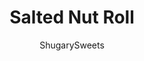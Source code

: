 ---
layout: ../../layouts/MarkdownPostLayout.astro
title: Salted Nut Roll
author: ShugarySweets
pubDate: 2018-11-05
description: "Salted Nut Roll is a candy store classic. You can make it at home, and give all your favorite people a homemade Christmas gift this year!"
image_url: https://www.shugarysweets.com/wp-content/uploads/2016/11/salted-nut-roll-1.jpg
tags: ["Candy","American"]
calories: 143
protein: 2
carbohydrates: 24
fats: 5
fiber: 1
ingredients: ["1/2 cup unsalted butter","7 ounces marshmallow cream","5 cups powdered sugar","1 teaspoon pure vanilla extract","2 (11 ounce) bags caramel bits","2 tablespoons unsalted butter","2 cups chopped peanuts"]
serves: 48
time: "2 hours 40 minutes"
prepTime: "40 minutes"
instructions: ["Melt the butter and marshmallow cream in the microwave, about 30-60seconds, until butter is fully melted.","In a large mixing bowl, combine melted butter and marshmallow to the powdered sugar and vanilla. Cream together until just blended.","Drop onto a silpat (or large piece of parchment paper). Use your hands to knead the “dough” into a large ball.","Divide the ball into 6 equal portions. You’ll then want to use your hands to roll each portion into a 7-8-inch log (the key is to keep it 1-inch thick around).","Wrap each log in parchment paper and freeze two hours until firm.","Melt caramel bits and butter in an 11x7-inch baking dish in the microwave, about 1 1/2 minutes, until smooth. The mixture will be thick, and the butter will separate from the caramel. That’s OKAY.","Allow caramel to cool slightly, then using your hands, combine the butter into the caramel and press the mixture into the bottom of the baking dish. Score it into 6 equal portions.","To cover the marshmallow centers, unwrap the frozen log and using your hands, take one section of caramel and spread it over the center completely. It will feel like you’re working with playdoh.","Once the entire log is covered, press the chopped peanuts into the caramel. Re-wrap in parchment paper and refrigerate. Repeat for each log.","When ready to enjoy, slice each log into 1-inch pieces."]
nutrition: ["143 calories","24 grams carbohydrates","6 milligrams cholesterol","5 grams fat","1 grams fiber","2 grams protein","2 grams saturated fat","73 milligrams sodium","21 grams sugar","0 grams trans fat","3 grams unsaturated fat"]
---